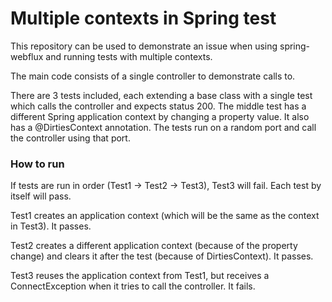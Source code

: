 # Multiple contexts in Spring test

This repository can be used to demonstrate an issue when using spring-webflux and running tests with multiple contexts.

The main code consists of a single controller to demonstrate calls to.

There are 3 tests included, each extending a base class with a single test which calls the controller and expects status 200. The middle test has a different Spring application context by changing a property value. 
It also has a @DirtiesContext annotation. The tests run on a random port and call the controller using that port.

### How to run

If tests are run in order (Test1 -> Test2 -> Test3), Test3 will fail. Each test by itself will pass.

Test1 creates an application context (which will be the same as the context in Test3). It passes.

Test2 creates a different application context (because of the property change) and clears it after the test (because of DirtiesContext). It passes.

Test3 reuses the application context from Test1, but receives a ConnectException when it tries to call the controller. It fails.
